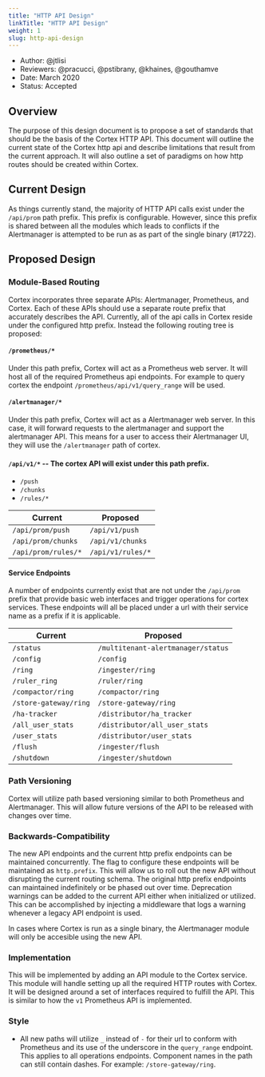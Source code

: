 ```yaml
---
title: "HTTP API Design"
linkTitle: "HTTP API Design"
weight: 1
slug: http-api-design
---
```


- Author: @jtlisi
- Reviewers: @pracucci, @pstibrany, @khaines, @gouthamve
- Date: March 2020
- Status: Accepted

## Overview

The purpose of this design document is to propose a set of standards that should be the basis of the Cortex HTTP API. This document will outline the current state of the Cortex http api and describe limitations that result from the current approach. It will also outline a set of paradigms on how http routes should be created within Cortex.

## Current Design

As things currently stand, the majority of HTTP API calls exist under the `/api/prom` path prefix. This prefix is configurable. However, since this prefix is shared between all the modules which leads to conflicts if the Alertmanager is attempted to be run as as part of the single binary (#1722). 

## Proposed Design

### Module-Based Routing

Cortex incorporates three separate APIs: Alertmanager, Prometheus, and Cortex. Each of these APIs should use a separate route prefix that accurately describes the API. Currently, all of the api calls in Cortex reside under the configured http prefix. Instead the following routing tree is proposed:

#### `/prometheus/*`

Under this path prefix, Cortex will act as a Prometheus web server. It will host all of the required Prometheus api endpoints. For example to query cortex the endpoint `/prometheus/api/v1/query_range` will be used.

#### `/alertmanager/*`

Under this path prefix, Cortex will act as a Alertmanager web server. In this case, it will forward requests to the alertmanager and support the alertmanager API. This means for a user to access their Alertmanager UI, they will use the `/alertmanager` path of cortex.

#### `/api/v1/*` -- The cortex API will exist under this path prefix.

- `/push`
- `/chunks` 
- `/rules/*`

| Current             | Proposed          |
| ------------------- | ----------------- |
| `/api/prom/push`    | `/api/v1/push`    |
| `/api/prom/chunks`  | `/api/v1/chunks`  |
| `/api/prom/rules/*` | `/api/v1/rules/*` |


#### Service Endpoints

A number of endpoints currently exist that are not under the `/api/prom` prefix that provide basic web interfaces and trigger operations for cortex services. These endpoints will all be placed under a url with their service name as a prefix if it is applicable.

| Current               | Proposed                           |
| --------------------- | ---------------------------------- |
| `/status`             | `/multitenant-alertmanager/status` |
| `/config`             | `/config`                          |
| `/ring`               | `/ingester/ring`                   |
| `/ruler_ring`         | `/ruler/ring`                      |
| `/compactor/ring`     | `/compactor/ring`                  |
| `/store-gateway/ring` | `/store-gateway/ring`              |
| `/ha-tracker`         | `/distributor/ha_tracker`          |
| `/all_user_stats`     | `/distributor/all_user_stats`      |
| `/user_stats`         | `/distributor/user_stats`          |
| `/flush`              | `/ingester/flush`                  |
| `/shutdown`           | `/ingester/shutdown`               |

### Path Versioning

Cortex will utilize path based versioning similar to both Prometheus and Alertmanager. This will allow future versions of the API to be released with changes over time. 

### Backwards-Compatibility

The new API endpoints and the current http prefix endpoints can be maintained concurrently. The flag to configure these endpoints will be maintained as `http.prefix`. This will allow us to roll out the new API without disrupting the current routing schema. The original http prefix endpoints can maintained indefinitely or be phased out over time. Deprecation warnings can be added to the current API either when initialized or utilized. This can be accomplished by injecting a middleware that logs a warning whenever a legacy API endpoint is used.

In cases where Cortex is run as a single binary, the Alertmanager module will only be accesible using the new API.

### Implementation

This will be implemented by adding an API module to the Cortex service. This module will handle setting up all the required HTTP routes with Cortex. It will be designed around a set of interfaces required to fulfill the API. This is similar to how the `v1` Prometheus API is implemented.

### Style

* All new paths will utilize `_` instead of `-` for their url to conform with Prometheus and its use of the underscore in the `query_range` endpoint. This applies to all operations endpoints. Component names in the path can still contain dashes. For example: `/store-gateway/ring`.
